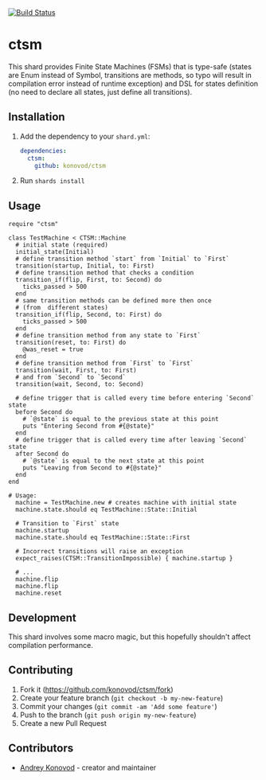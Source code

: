 <a href="https://github.com/konovod/ctsm/actions/workflows/ci.yml">
  <img src="https://github.com/konovod/ctsm/actions/workflows/ci.yml/badge.svg" alt="Build Status">
</a>

# ctsm

This shard provides Finite State Machines (FSMs) that is type-safe (states are Enum instead of Symbol, transitions are methods, so typo will result in compilation error instead of runtime exception) and DSL for states definition (no need to declare all states, just define all transitions).

## Installation

1. Add the dependency to your `shard.yml`:

   ```yaml
   dependencies:
     ctsm:
       github: konovod/ctsm
   ```

2. Run `shards install`

## Usage

```crystal
require "ctsm"

class TestMachine < CTSM::Machine
  # initial state (required)
  initial_state(Initial)
  # define transition method `start` from `Initial` to `First`
  transition(startup, Initial, to: First)
  # define transition method that checks a condition
  transition_if(flip, First, to: Second) do
    ticks_passed > 500
  end
  # same transition methods can be defined more then once 
  # (from  different states)
  transition_if(flip, Second, to: First) do
    ticks_passed > 500
  end
  # define transition method from any state to `First`
  transition(reset, to: First) do
    @was_reset = true
  end
  # define transition method from `First` to `First`
  transition(wait, First, to: First)
  # and from `Second` to `Second`
  transition(wait, Second, to: Second)

  # define trigger that is called every time before entering `Second` state
  before Second do
    # `@state` is equal to the previous state at this point
    puts "Entering Second from #{@state}"
  end
  # define trigger that is called every time after leaving `Second` state
  after Second do
    # `@state` is equal to the next state at this point
    puts "Leaving from Second to #{@state}"
  end
end

# Usage:
  machine = TestMachine.new # creates machine with initial state
  machine.state.should eq TestMachine::State::Initial

  # Transition to `First` state
  machine.startup
  machine.state.should eq TestMachine::State::First

  # Incorrect transitions will raise an exception
  expect_raises(CTSM::TransitionImpossible) { machine.startup }

  # ...
  machine.flip
  machine.flip
  machine.reset

```

## Development

This shard involves some macro magic, but this hopefully shouldn't affect compilation performance.

## Contributing

1. Fork it (<https://github.com/konovod/ctsm/fork>)
2. Create your feature branch (`git checkout -b my-new-feature`)
3. Commit your changes (`git commit -am 'Add some feature'`)
4. Push to the branch (`git push origin my-new-feature`)
5. Create a new Pull Request

## Contributors

- [Andrey Konovod](https://github.com/konovod) - creator and maintainer

